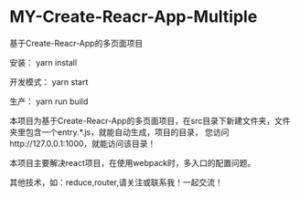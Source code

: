 # MY-Create-Reacr-App-Multiple
基于Create-Reacr-App的多页面项目


安装：
yarn install

开发模式：
yarn start

生产：
yarn run build

本项目为基于Create-Reacr-App的多页面项目，在src目录下新建文件夹，文件夹里包含一个entry.*.js，就能自动生成，项目的目录，
您访问http://127.0.0.1:1000，就能访问该目录！

本项目主要解决react项目，在使用webpack时，多入口的配置问题。

其他技术，如：reduce,router,请关注或联系我！一起交流！
